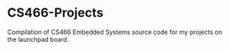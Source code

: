 # CS466-Projects
Compilation of CS466 Embedded Systems source code for my projects on the launchpad board.
